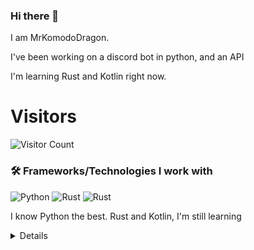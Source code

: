 ### Hi there 👋


I am MrKomodoDragon.

I've been working on a discord bot in python, and an API

I'm learning Rust and Kotlin right now.




# Visitors
![Visitor Count](https://profile-counter.glitch.me/%7BMrKomodoDragon%7D/count.svg)

### 🛠 Frameworks/Technologies I work with
<img alt="Python" src="https://img.shields.io/badge/python%20-%2314354C.svg?&style=for-the-badge&logo=python&logoColor=white"/> <img alt="Rust" src="https://img.shields.io/badge/rust%20-%2314354C.svg?&style=for-the-badge&logo=rust&logoColor=white"/> <img alt="Rust" src="https://img.shields.io/badge/kotlin%20-%2314354C.svg?&style=for-the-badge&logo=kotlin&logoColor=white"/>

I know Python the best. Rust and Kotlin, I'm still learning

<details>
# My Stats
[![Anurag's github stats](https://github-readme-stats.vercel.app/api?username=MrKomodoDragon)](https://github.com/anuraghazra/github-readme-stats)

# Languages I Use
![Top Langs](https://github-readme-stats.vercel.app/api/top-langs/?username=MrKomodoDragon&theme=tokyonight)

# Some more stats
<!--START_SECTION:waka-->
![Profile Views](http://img.shields.io/badge/Profile%20Views-39-blue)

**🐱 My Github Data** 

> 🏆 351 Contributions in the Year 2021
 > 
> 📦 43.2 kB Used in Github's Storage 
 > 
> 🚫 Not Opted to Hire
 > 
> 📜 40 Public Repositories 
 > 
> 🔑 3 Private Repositories  
 > 
**I'm an Early 🐤** 

```text
🌞 Morning    115 commits    ██████████░░░░░░░░░░░░░░░   39.66% 
🌆 Daytime    106 commits    █████████░░░░░░░░░░░░░░░░   36.55% 
🌃 Evening    68 commits     █████░░░░░░░░░░░░░░░░░░░░   23.45% 
🌙 Night      1 commits      ░░░░░░░░░░░░░░░░░░░░░░░░░   0.34%

```
📅 **I'm Most Productive on Tuesday** 

```text
Monday       36 commits     ███░░░░░░░░░░░░░░░░░░░░░░   12.41% 
Tuesday      55 commits     ████░░░░░░░░░░░░░░░░░░░░░   18.97% 
Wednesday    35 commits     ███░░░░░░░░░░░░░░░░░░░░░░   12.07% 
Thursday     48 commits     ████░░░░░░░░░░░░░░░░░░░░░   16.55% 
Friday       55 commits     ████░░░░░░░░░░░░░░░░░░░░░   18.97% 
Saturday     24 commits     ██░░░░░░░░░░░░░░░░░░░░░░░   8.28% 
Sunday       37 commits     ███░░░░░░░░░░░░░░░░░░░░░░   12.76%

```


📊 **This Week I Spent My Time On** 

```text
⌚︎ Time Zone: America/Los_Angeles

💬 Programming Languages: 
Python                   7 hrs 36 mins       █████████████████████░░░░   84.0% 
Other                    1 hr 1 min          ██░░░░░░░░░░░░░░░░░░░░░░░   11.3% 
Git Config               18 mins             ░░░░░░░░░░░░░░░░░░░░░░░░░   3.35% 
Rust                     6 mins              ░░░░░░░░░░░░░░░░░░░░░░░░░   1.17% 
Markdown                 0 secs              ░░░░░░░░░░░░░░░░░░░░░░░░░   0.05%

🔥 Editors: 
VS Code                  9 hrs 3 mins        █████████████████████████   100.0%

🐱‍💻 Projects: 
f-stop                   6 hrs 15 mins       █████████████████░░░░░░░░   69.1% 
sir-komodobot            2 hrs 4 mins        █████░░░░░░░░░░░░░░░░░░░░   22.86% 
the-anime-bot-bot        19 mins             █░░░░░░░░░░░░░░░░░░░░░░░░   3.64% 
Unknown Project          17 mins             ░░░░░░░░░░░░░░░░░░░░░░░░░   3.21% 
image-web                6 mins              ░░░░░░░░░░░░░░░░░░░░░░░░░   1.18%

💻 Operating System: 
Mac                      9 hrs 3 mins        █████████████████████████   100.0%

```

**I Mostly Code in Python** 

```text
Python                   9 repos             ████████████░░░░░░░░░░░░░   50.0% 
Rust                     3 repos             ████░░░░░░░░░░░░░░░░░░░░░   16.67% 
Java                     1 repo              █░░░░░░░░░░░░░░░░░░░░░░░░   5.56% 
HTML                     1 repo              █░░░░░░░░░░░░░░░░░░░░░░░░   5.56% 
Shell                    1 repo              █░░░░░░░░░░░░░░░░░░░░░░░░   5.56%

```


**Timeline**

![Chart not found](https://raw.githubusercontent.com/MrKomodoDragon/MrKomodoDragon/main/charts/bar_graph.png) 


 Last Updated on 13/06/2021
<!--END_SECTION:waka-->
</details>
